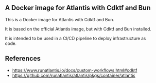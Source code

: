 ## A Docker image for Atlantis with Cdktf and Bun

This is a Docker image for Atlantis with Cdktf and Bun.

It is based on the official Atlantis image, but with Cdktf and Bun installed.

It is intended to be used in a CI/CD pipeline to deploy infrastructure as code.

## References

- https://www.runatlantis.io/docs/custom-workflows.html#cdktf
- https://github.com/runatlantis/atlantis/pkgs/container/atlantis
